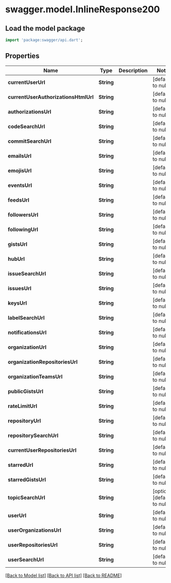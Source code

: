 # swagger.model.InlineResponse200

## Load the model package
```dart
import 'package:swagger/api.dart';
```

## Properties
Name | Type | Description | Notes
------------ | ------------- | ------------- | -------------
**currentUserUrl** | **String** |  | [default to null]
**currentUserAuthorizationsHtmlUrl** | **String** |  | [default to null]
**authorizationsUrl** | **String** |  | [default to null]
**codeSearchUrl** | **String** |  | [default to null]
**commitSearchUrl** | **String** |  | [default to null]
**emailsUrl** | **String** |  | [default to null]
**emojisUrl** | **String** |  | [default to null]
**eventsUrl** | **String** |  | [default to null]
**feedsUrl** | **String** |  | [default to null]
**followersUrl** | **String** |  | [default to null]
**followingUrl** | **String** |  | [default to null]
**gistsUrl** | **String** |  | [default to null]
**hubUrl** | **String** |  | [default to null]
**issueSearchUrl** | **String** |  | [default to null]
**issuesUrl** | **String** |  | [default to null]
**keysUrl** | **String** |  | [default to null]
**labelSearchUrl** | **String** |  | [default to null]
**notificationsUrl** | **String** |  | [default to null]
**organizationUrl** | **String** |  | [default to null]
**organizationRepositoriesUrl** | **String** |  | [default to null]
**organizationTeamsUrl** | **String** |  | [default to null]
**publicGistsUrl** | **String** |  | [default to null]
**rateLimitUrl** | **String** |  | [default to null]
**repositoryUrl** | **String** |  | [default to null]
**repositorySearchUrl** | **String** |  | [default to null]
**currentUserRepositoriesUrl** | **String** |  | [default to null]
**starredUrl** | **String** |  | [default to null]
**starredGistsUrl** | **String** |  | [default to null]
**topicSearchUrl** | **String** |  | [optional] [default to null]
**userUrl** | **String** |  | [default to null]
**userOrganizationsUrl** | **String** |  | [default to null]
**userRepositoriesUrl** | **String** |  | [default to null]
**userSearchUrl** | **String** |  | [default to null]

[[Back to Model list]](../README.md#documentation-for-models) [[Back to API list]](../README.md#documentation-for-api-endpoints) [[Back to README]](../README.md)

